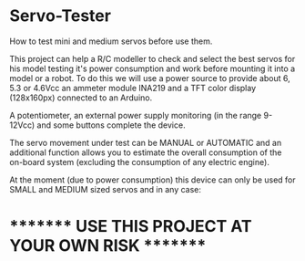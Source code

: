 # Servo-Tester
How to test mini and medium servos before use them.


This project can help a R/C modeller to check and select the best servos for his model testing it's power consumption and work before mounting it into a model or a robot.
To do this we will use a power source to provide about 6, 5.3 or 4.6Vcc an ammeter module INA219 and a TFT color display (128x160px) connected to an Arduino.

A potentiometer, an external power supply monitoring (in the range 9-12Vcc) and some buttons complete the device.

The servo movement under test can be MANUAL or AUTOMATIC and an additional function allows you to estimate the overall consumption of the on-board system (excluding the consumption of any electric engine).

At the moment (due to power consumption) this device can only be used for SMALL and MEDIUM sized servos and in any case:

# ******* USE THIS PROJECT AT YOUR OWN RISK ******* 
